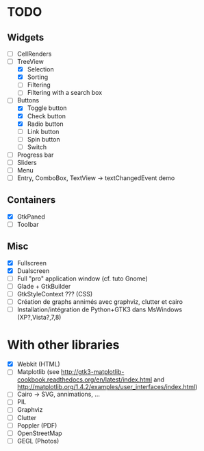 # TODO

## Widgets

- [ ] CellRenders
- [ ] TreeView
    - [x] Selection
    - [x] Sorting
    - [ ] Filtering
    - [ ] Filtering with a search box
- [ ] Buttons
    - [x] Toggle button
    - [x] Check button
    - [x] Radio button
    - [ ] Link button
    - [ ] Spin button
    - [ ] Switch
- [ ] Progress bar
- [ ] Sliders
- [ ] Menu
- [ ] Entry, ComboBox, TextView -> textChangedEvent demo

## Containers

- [x] GtkPaned
- [ ] Toolbar

## Misc

- [x] Fullscreen
- [x] Dualscreen
- [ ] Full "pro" application window (cf. tuto Gnome)
- [ ] Glade + GtkBuilder
- [ ] GtkStyleContext ??? (CSS)
- [ ] Création de graphs annimés avec graphviz, clutter et cairo
- [ ] Installation/intégration de Python+GTK3 dans MsWindows (XP?,Vista?,7,8)

# With other libraries

- [x] Webkit (HTML)
- [ ] Matplotlib (see http://gtk3-matplotlib-cookbook.readthedocs.org/en/latest/index.html and http://matplotlib.org/1.4.2/examples/user_interfaces/index.html)
- [ ] Cairo -> SVG, annimations, ...
- [ ] PIL
- [ ] Graphviz
- [ ] Clutter
- [ ] Poppler (PDF)
- [ ] OpenStreetMap
- [ ] GEGL (Photos)
